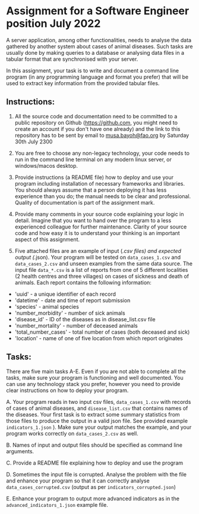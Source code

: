 # Assignment for a Software Engineer position July 2022

A server application, among other functionalities, needs to analyse the data gathered by another system about cases of animal diseases. Such tasks are usually done by making queries to a database or analysing data files in a tabular format that are synchronised with your server.

In this assignment, your task is to write and document a command line program (in any programming language and format you prefer) that will be used to extract key information from the provided tabular files. 

## Instructions:

1. All the source code and documentation need to be committed to a public repository on Github (https://github.com, you might need to create an account if you don't have one already) and the link to this repository has to be sent by email to musa.bayoh@fao.org by Saturday 30th July 2300 

2. You are free to choose any non-legacy technology, your code needs to run in the command line terminal on any modern linux server, or windows/macos desktop.

3. Provide instructions (a README file) how to deploy and use your program including installation of necessary frameworks and libraries. You should always assume that a person deploying it has less experience than you do; the manual needs to be clear and professional. Quality of documentation is part of the assignment mark.

3. Provide many comments in your source code explaining your logic in detail. Imagine that you want to hand over the program to a less experienced colleague for further maintenance. Clarity of your source code and how easy it is to understand your thinking is an important aspect of this assignment.

4. Five attached files are an example of input (*.csv files) and expected output (*.json). Your program will be tested on `data_cases_1.csv` and `data_cases_2.csv` and unseen examples from the same data source. 
The input file `data_*.csv` is a list of reports from one of 5 different localities (2 health centres and three villages) on cases of sickness and death of animals. Each report contains the following information:

- 'uuid' - a unique identifier of each record
- 'datetime' - date and time of report submission
-  'species' - animal species
- 'number_morbidity' - number of sick animals 
- 'disease_id' - ID of the diseases as in disease_list.csv file
- 'number_mortality' - number of deceased animals
-  'total_number_cases' - total number of cases (both deceased and sick)
- 'location' - name of one of five location from which report originates

## Tasks:

There are five main tasks A-E. Even if you are not able to complete all the tasks, make sure your program is functioning and well documented. You can use any technology stack you prefer, however you need to provide clear instructions on how to deploy your program.

A. Your program reads in two input csv files, `data_cases_1.csv` with records of cases of animal diseases, and `disease_list.csv` that contains names of the diseases. Your first task is to extract some summary statistics from those files to produce the output in a valid json file. See provided example `indicators_1.json` ). Make sure your output matches the example, and your program works correctly on `data_cases_2.csv` as well. 

B. Names of input and output files should be specified as command line arguments.

C. Provide a README file explaining how to deploy and use the program

D. Sometimes the input file is corrupted. Analyse the problem with the file and enhance your program so that it can correctly analyse `data_cases_corrupted.csv` (output as per `indicators_corrupted.json`)

E. Enhance your program to output more advanced indicators as in the `advanced_indicators_1.json` example file.
